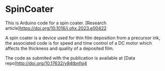 # SpinCoater

This is Arduino code for a spin coater. [Research article]<https://doi.org/10.1016/j.ohx.2023.e00422>

A spin coater is a device used for thin film deposition from a precursor ink, the associated code is for speed and time control of a DC motor which affects the thickness and quality of a deposited film.

The code as submited with the publication is available at [Data repo]<http://doi.org/10.17632/y84tbnfsj4>
